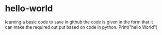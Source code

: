 # hello-world
learning a basic code to save in github
the code is given in the form that it can make the required out put based on code in python.
Print("hello World")
